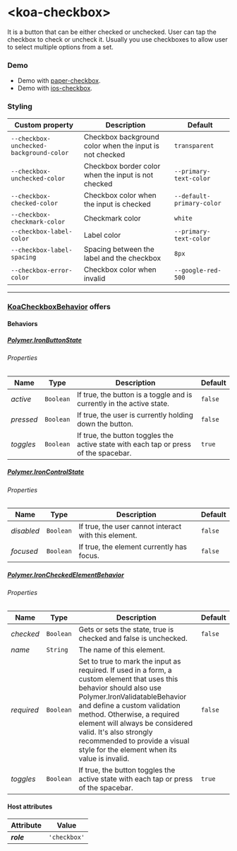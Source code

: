 # &lt;koa-checkbox&gt;

It is a button that can be either checked or unchecked. User can tap the checkbox to check or uncheck it. Usually you use checkboxes to allow user to select multiple options from a set.

### Demo

* Demo with [paper-checkbox](https://elements.polymer-project.org/elements/paper-checkbox?view=demo).
* Demo with [ios-checkbox](https://kingofapp.github.io/ios-checkbox).

### Styling

Custom property | Description | Default
----------------|-------------|--------
`--checkbox-unchecked-background-color` | Checkbox background color when the input is not checked | `transparent`
`--checkbox-unchecked-color` | Checkbox border color when the input is not checked | `--primary-text-color`
`--checkbox-checked-color` | Checkbox color when the input is checked | `--default-primary-color`
`--checkbox-checkmark-color` | Checkmark color | `white`
`--checkbox-label-color` | Label color | `--primary-text-color`
`--checkbox-label-spacing` | Spacing between the label and the checkbox | `8px`
`--checkbox-error-color` | Checkbox color when invalid | `--google-red-500`

---

### [KoaCheckboxBehavior](https://github.com/KingofApp/koa-behaviors/blob/master/koa-checkbox-behavior.html) offers

#### Behaviors

##### [Polymer.IronButtonState](https://elements.polymer-project.org/elements/iron-behaviors?active=Polymer.IronButtonState)

###### Properties

Name | Type | Description | Default
-----|------|-------------|--------
*active* | `Boolean` | If true, the button is a toggle and is currently in the active state. | `false`
*pressed* | `Boolean` | If true, the user is currently holding down the button. | `false`
*toggles* | `Boolean` | If true, the button toggles the active state with each tap or press of the spacebar. | `true`

##### [Polymer.IronControlState](https://elements.polymer-project.org/elements/iron-behaviors?active=Polymer.IronControlState)

###### Properties

Name | Type | Description | Default
-----|------|-------------|--------
*disabled* | `Boolean` | If true, the user cannot interact with this element. | `false`
*focused* | `Boolean` | If true, the element currently has focus. | `false`

##### [Polymer.IronCheckedElementBehavior](https://elements.polymer-project.org/elements/iron-checked-element-behavior)

###### Properties

Name | Type | Description | Default
-----|------|-------------|--------
*checked* | `Boolean` | Gets or sets the state, true is checked and false is unchecked. | `false`
*name* | `String` | The name of this element. |
*required* | `Boolean` | Set to true to mark the input as required. If used in a form, a custom element that uses this behavior should also use Polymer.IronValidatableBehavior and define a custom validation method. Otherwise, a required element will always be considered valid. It's also strongly recommended to provide a visual style for the element when its value is invalid. | `false`
*toggles* | `Boolean` | If true, the button toggles the active state with each tap or press of the spacebar. | `true`


#### Host attributes

Attribute | Value
----------|------
***role*** | `'checkbox'`
